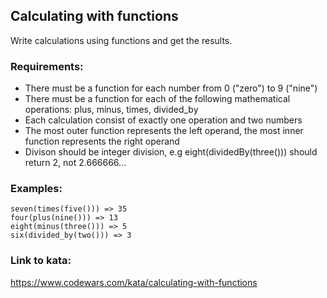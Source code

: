 ## Calculating with functions
Write calculations using functions and get the results.

### Requirements:
- There must be a function for each number from 0 ("zero") to 9 ("nine")
- There must be a function for each of the following mathematical operations: plus, minus, times, divided_by
- Each calculation consist of exactly one operation and two numbers
- The most outer function represents the left operand, the most inner function represents the right operand
- Divison should be integer division, e.g eight(dividedBy(three())) should return 2, not 2.666666...

### Examples:
```
seven(times(five())) => 35
four(plus(nine())) => 13
eight(minus(three())) => 5
six(divided_by(two())) => 3
```

### Link to kata:
https://www.codewars.com/kata/calculating-with-functions
